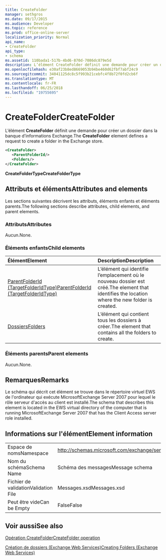```yaml
---
title: CreateFolder
manager: sethgros
ms.date: 09/17/2015
ms.audience: Developer
ms.topic: reference
ms.prod: office-online-server
localization_priority: Normal
api_name:
- CreateFolder
api_type:
- schema
ms.assetid: 110bada1-517b-4bd6-870d-7086dc879e5d
description: L’élément CreateFolder définit une demande pour créer un dossier dans la banque d’informations Exchange.
ms.openlocfilehash: e30af23b8ed8669053b94be460d62fbf7abf24c9
ms.sourcegitcommit: 34041125dc8c5f993b21cebfc4f8b72f0fd2cb6f
ms.translationtype: MT
ms.contentlocale: fr-FR
ms.lasthandoff: 06/25/2018
ms.locfileid: "19755695"
---
```

# <a name="createfolder"></a><span data-ttu-id="172a9-103">CreateFolder</span><span class="sxs-lookup"><span data-stu-id="172a9-103">CreateFolder</span></span>

<span data-ttu-id="172a9-104">L’élément **CreateFolder** définit une demande pour créer un dossier dans la banque d’informations Exchange.</span><span class="sxs-lookup"><span data-stu-id="172a9-104">The **CreateFolder** element defines a request to create a folder in the Exchange store.</span></span> 
  
```xml
<CreateFolder>
   <ParentFolderId/>
   <Folders/>
</CreateFolder>
```

 <span data-ttu-id="172a9-105">**CreateFolderType**</span><span class="sxs-lookup"><span data-stu-id="172a9-105">**CreateFolderType**</span></span>
## <a name="attributes-and-elements"></a><span data-ttu-id="172a9-106">Attributs et éléments</span><span class="sxs-lookup"><span data-stu-id="172a9-106">Attributes and elements</span></span>

<span data-ttu-id="172a9-107">Les sections suivantes décrivent les attributs, éléments enfants et éléments parents.</span><span class="sxs-lookup"><span data-stu-id="172a9-107">The following sections describe attributes, child elements, and parent elements.</span></span>
  
### <a name="attributes"></a><span data-ttu-id="172a9-108">Attributs</span><span class="sxs-lookup"><span data-stu-id="172a9-108">Attributes</span></span>

<span data-ttu-id="172a9-109">Aucun.</span><span class="sxs-lookup"><span data-stu-id="172a9-109">None.</span></span>
  
### <a name="child-elements"></a><span data-ttu-id="172a9-110">Éléments enfants</span><span class="sxs-lookup"><span data-stu-id="172a9-110">Child elements</span></span>

|<span data-ttu-id="172a9-111">**Élément**</span><span class="sxs-lookup"><span data-stu-id="172a9-111">**Element**</span></span>|<span data-ttu-id="172a9-112">**Description**</span><span class="sxs-lookup"><span data-stu-id="172a9-112">**Description**</span></span>|
|:-----|:-----|
|[<span data-ttu-id="172a9-113">ParentFolderId (TargetFolderIdType)</span><span class="sxs-lookup"><span data-stu-id="172a9-113">ParentFolderId (TargetFolderIdType)</span></span>](parentfolderid-targetfolderidtype.md) <br/> |<span data-ttu-id="172a9-114">L’élément qui identifie l’emplacement où le nouveau dossier est créé.</span><span class="sxs-lookup"><span data-stu-id="172a9-114">The element that identifies the location where the new folder is created.</span></span>  <br/> |
|[<span data-ttu-id="172a9-115">Dossiers</span><span class="sxs-lookup"><span data-stu-id="172a9-115">Folders</span></span>](folders-ex15websvcsotherref.md) <br/> |<span data-ttu-id="172a9-116">L’élément qui contient tous les dossiers à créer.</span><span class="sxs-lookup"><span data-stu-id="172a9-116">The element that contains all the folders to create.</span></span>  <br/> |
   
### <a name="parent-elements"></a><span data-ttu-id="172a9-117">Éléments parents</span><span class="sxs-lookup"><span data-stu-id="172a9-117">Parent elements</span></span>

<span data-ttu-id="172a9-118">Aucun.</span><span class="sxs-lookup"><span data-stu-id="172a9-118">None.</span></span>
  
## <a name="remarks"></a><span data-ttu-id="172a9-119">Remarques</span><span class="sxs-lookup"><span data-stu-id="172a9-119">Remarks</span></span>

<span data-ttu-id="172a9-120">Le schéma qui décrit cet élément se trouve dans le répertoire virtuel EWS de l'ordinateur qui exécute MicrosoftExchange Server 2007 pour lequel le rôle serveur d'accès au client est installé.</span><span class="sxs-lookup"><span data-stu-id="172a9-120">The schema that describes this element is located in the EWS virtual directory of the computer that is running MicrosoftExchange Server 2007 that has the Client Access server role installed.</span></span>
  
## <a name="element-information"></a><span data-ttu-id="172a9-121">Informations sur l'élément</span><span class="sxs-lookup"><span data-stu-id="172a9-121">Element information</span></span>

|||
|:-----|:-----|
|<span data-ttu-id="172a9-122">Espace de noms</span><span class="sxs-lookup"><span data-stu-id="172a9-122">Namespace</span></span>  <br/> |http://schemas.microsoft.com/exchange/services/2006/messages  <br/> |
|<span data-ttu-id="172a9-123">Nom du schéma</span><span class="sxs-lookup"><span data-stu-id="172a9-123">Schema Name</span></span>  <br/> |<span data-ttu-id="172a9-124">Schéma des messages</span><span class="sxs-lookup"><span data-stu-id="172a9-124">Message schema</span></span>  <br/> |
|<span data-ttu-id="172a9-125">Fichier de validation</span><span class="sxs-lookup"><span data-stu-id="172a9-125">Validation File</span></span>  <br/> |<span data-ttu-id="172a9-126">Messages.xsd</span><span class="sxs-lookup"><span data-stu-id="172a9-126">Messages.xsd</span></span>  <br/> |
|<span data-ttu-id="172a9-127">Peut être vide</span><span class="sxs-lookup"><span data-stu-id="172a9-127">Can be Empty</span></span>  <br/> |<span data-ttu-id="172a9-128">False</span><span class="sxs-lookup"><span data-stu-id="172a9-128">False</span></span>  <br/> |
   
## <a name="see-also"></a><span data-ttu-id="172a9-129">Voir aussi</span><span class="sxs-lookup"><span data-stu-id="172a9-129">See also</span></span>



[<span data-ttu-id="172a9-130">Opération CreateFolder</span><span class="sxs-lookup"><span data-stu-id="172a9-130">CreateFolder operation</span></span>](createfolder-operation.md)


[<span data-ttu-id="172a9-131">Création de dossiers (Exchange Web Services)</span><span class="sxs-lookup"><span data-stu-id="172a9-131">Creating Folders (Exchange Web Services)</span></span>](http://msdn.microsoft.com/library/3b15b0ec-8691-45ed-9a24-a91ff732d6cf%28Office.15%29.aspx)

